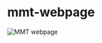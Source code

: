 # mmt-webpage
![MMT webpage](https://github.com/user-attachments/assets/0c593647-8de8-4175-88ba-d564db52b0f7)
